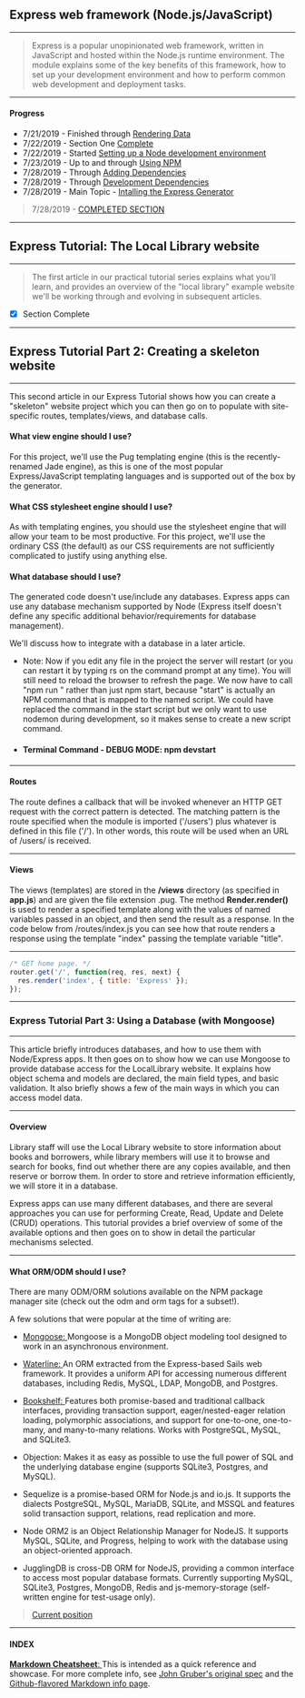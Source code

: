 ## Express web framework (Node.js/JavaScript)
---
> Express is a popular unopinionated web framework, written in JavaScript and hosted within the Node.js runtime environment. The module explains some of the key benefits of this framework, how to set up your development environment and how to perform common web development and deployment tasks.
---
#### Progress
* 7/21/2019 - Finished through [Rendering Data](https://developer.mozilla.org/en-US/docs/Learn/Server-side/Express_Nodejs/Introduction#Rendering_data_(views))
* 7/22/2019 - Section One [Complete](https://developer.mozilla.org/en-US/docs/Learn/Server-side/Express_Nodejs/Introduction#See_also)
* 7/22/2019 - Started [Setting up a Node development environment](https://developer.mozilla.org/en-US/docs/Learn/Server-side/Express_Nodejs/development_environment)
* 7/23/2019 - Up to and through [Using NPM](https://developer.mozilla.org/en-US/docs/Learn/Server-side/Express_Nodejs/development_environment#Using_NPM)
* 7/28/2019 - Through [Adding Dependencies](https://developer.mozilla.org/en-US/docs/Learn/Server-side/Express_Nodejs/development_environment#Adding_dependencies)
* 7/28/2019 - Through [Development Dependencies](https://developer.mozilla.org/en-US/docs/Learn/Server-side/Express_Nodejs/development_environment#Development_dependencies)
* 7/28/2019 - Main Topic - [Intalling the Express Generator](https://developer.mozilla.org/en-US/docs/Learn/Server-side/Express_Nodejs/development_environment#Installing_the_Express_Application_Generator)
> 7/28/2019 - [COMPLETED SECTION](https://developer.mozilla.org/en-US/docs/Learn/Server-side/Express_Nodejs/development_environment#Summary)
---
## Express Tutorial: The Local Library website
---
> The first article in our practical tutorial series explains what you'll learn, and provides an overview of the "local library" example website we'll be working through and evolving in subsequent articles.

* [x] Section Complete
---
## Express Tutorial Part 2: Creating a skeleton website
---
This second article in our Express Tutorial shows how you can create a "skeleton" website project which you can then go on to populate with site-specific routes, templates/views, and database calls.

#### What view engine should I use?

For this project, we'll use the Pug templating engine (this is the recently-renamed Jade engine), as this is one of the most popular Express/JavaScript templating languages and is supported out of the box by the generator.

#### What CSS stylesheet engine should I use?

As with templating engines, you should use the stylesheet engine that will allow your team to be most productive. For this project, we'll use the ordinary CSS (the default) as our CSS requirements are not sufficiently complicated to justify using anything else.

#### What database should I use?

The generated code doesn't use/include any databases. Express apps can use any database mechanism supported by Node (Express itself doesn't define any specific additional behavior/requirements for database management).

We'll discuss how to integrate with a database in a later article.

* Note: Now if you edit any file in the project the server will restart (or you can restart it by typing rs on the command prompt at any time). You will still need to reload the browser to refresh the page.
We now have to call "npm run <scriptname>" rather than just npm start, because "start" is actually an NPM command that is mapped to the named script. We could have replaced the command in the start script but we only want to use nodemon during development, so it makes sense to create a new script command.

* #### Terminal Command - DEBUG MODE: npm devstart
---
#### Routes

The route defines a callback that will be invoked whenever an HTTP GET request with the correct pattern is detected. The matching pattern is the route specified when the module is imported ('/users') plus whatever is defined in this file ('/'). In other words, this route will be used when an URL of /users/ is received.
___
#### Views 

The views (templates) are stored in the **/views** directory (as specified in **app.js**) and are given the file extension .pug. The method **Render.render()** is used to render a specified template along with the values of named variables passed in an object, and then send the result as a response. In the code below from /routes/index.js you can see how that route renders a response using the template "index" passing the template variable "title".

---
```javascript
/* GET home page. */
router.get('/', function(req, res, next) {
  res.render('index', { title: 'Express' });
});
```
---
### Express Tutorial Part 3: Using a Database (with Mongoose)
---

This article briefly introduces databases, and how to use them with Node/Express apps. It then goes on to show how we can use Mongoose to provide database access for the LocalLibrary website. It explains how object schema and models are declared, the main field types, and basic validation. It also briefly shows a few of the main ways in which you can access model data.

---
#### Overview

Library staff will use the Local Library website to store information about books and borrowers, while library members will use it to browse and search for books, find out whether there are any copies available, and then reserve or borrow them. In order to store and retrieve information efficiently, we will store it in a database.

Express apps can use many different databases, and there are several approaches you can use for performing Create, Read, Update and Delete (CRUD) operations. This tutorial provides a brief overview of some of the available options and then goes on to show in detail the particular mechanisms selected.

---
#### What ORM/ODM should I use?

There are many ODM/ORM solutions available on the NPM package manager site (check out the odm and orm tags for a subset!).

A few solutions that were popular at the time of writing are:

* [Mongoose: ](https://www.npmjs.com/package/mongoose) Mongoose is a MongoDB object modeling tool designed to work in an asynchronous environment.
    
* [Waterline: ](https://www.npmjs.com/package/waterline) An ORM extracted from the Express-based Sails web framework. It provides a uniform API for accessing numerous different databases, including Redis, MySQL, LDAP, MongoDB, and Postgres.
    
* [Bookshelf: ](https://www.npmjs.com/package/bookshelf) Features both promise-based and traditional callback interfaces, providing transaction support, eager/nested-eager relation loading, polymorphic associations, and support for one-to-one, one-to-many, and many-to-many relations. Works with PostgreSQL, MySQL, and SQLite3.
    
* Objection: Makes it as easy as possible to use the full power of SQL and the underlying database engine (supports SQLite3, Postgres, and MySQL).
    
* Sequelize is a promise-based ORM for Node.js and io.js. It supports the dialects PostgreSQL, MySQL, MariaDB, SQLite, and MSSQL and features solid transaction support, relations, read replication and more.
    
* Node ORM2 is an Object Relationship Manager for NodeJS. It supports MySQL, SQLite, and Progress, helping to work with the database using an object-oriented approach.

* JugglingDB is cross-DB ORM for NodeJS, providing a common interface to access most popular database formats. Currently supporting MySQL, SQLite3, Postgres, MongoDB, Redis and js-memory-storage (self-written engine for test-usage only).

>[Current position](https://developer.mozilla.org/en-US/docs/Learn/Server-side/Express_Nodejs/skeleton_website#Views_(templates))


---
#### INDEX

[**Markdown Cheatsheet**: ](https://github.com/adam-p/markdown-here/wiki/Markdown-Cheatsheet#emphasis) This is intended as a quick reference and showcase. For more complete info, see [John Gruber's original spec](http://daringfireball.net/projects/markdown/) and the [Github-flavored Markdown info page](http://github.github.com/github-flavored-markdown/).